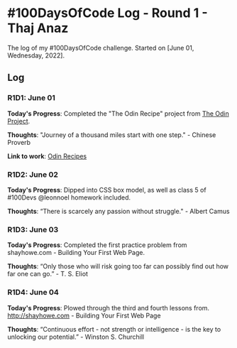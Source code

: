 # #100DaysOfCode Log - Round 1 - Thaj Anaz

The log of my #100DaysOfCode challenge. Started on [June 01, Wednesday, 2022].

## Log

### R1D1: June 01

**Today's Progress**: Completed the "The Odin Recipe" project from [The Odin Project](https://www.theodinproject.com/).

**Thoughts**: "Journey of a thousand miles start with one step." - Chinese Proverb

**Link to work**: [Odin Recipes](https://github.com/AnazThaj/odin-recipes/commits/d8028aade4712a6e7ac995b5349bb817ce59eceb)

### R1D2: June 02

**Today's Progress**: Dipped into CSS box model, as well as class 5 of #100Devs @leonnoel
 homework included.

 **Thoughts**: “There is scarcely any passion without struggle." - Albert Camus


 ### R1D3: June 03

 **Today's Progress**: Completed the first practice problem from shayhowe.com - Building Your First Web Page.

 **Thoughts**: “Only those who will risk going too far can possibly find out how far one can go.” - T. S. Eliot


 ### R1D4: June 04

 **Today's Progress**: Plowed through the third and fourth lessons from. http://shayhowe.com - Building Your First Web Page

 **Thoughts**: “Continuous effort - not strength or intelligence - is the key to unlocking our potential.” - Winston S. Churchill